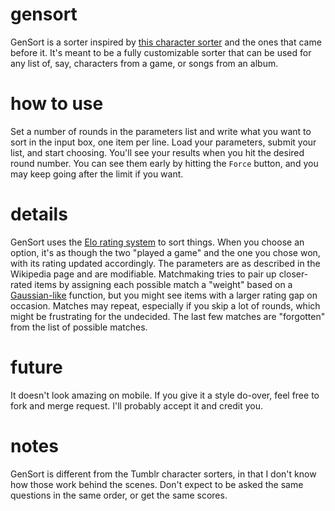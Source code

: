 # gensort
GenSort is a sorter inspired by [this character sorter](https://honkaistarrailsorter.tumblr.com/) and the ones that came before it. It's meant to be a fully customizable sorter that can be used for any list of, say, characters from a game, or songs from an album.

# how to use
Set a number of rounds in the parameters list and write what you want to sort in the input box, one item per line. Load your parameters, submit your list, and start choosing. 
You'll see your results when you hit the desired round number. You can see them early by hitting the `Force` button, and you may keep going after the limit if you want.

# details
GenSort uses the [Elo rating system](https://en.wikipedia.org/wiki/Elo_rating_system) to sort things. When you choose an option, it's as though the two "played a game" and the one you chose won, with its rating updated accordingly. The parameters are as described in the Wikipedia page and are modifiable.
Matchmaking tries to pair up closer-rated items by assigning each possible match a "weight" based on a [Gaussian-like](https://en.wikipedia.org/wiki/Gaussian_function) function, but you might see items with a larger rating gap on occasion.
Matches may repeat, especially if you skip a lot of rounds, which might be frustrating for the undecided. The last few matches are "forgotten" from the list of possible matches.

# future
It doesn't look amazing on mobile. If you give it a style do-over, feel free to fork and merge request. I'll probably accept it and credit you.

# notes
GenSort is different from the Tumblr character sorters, in that I don't know how those work behind the scenes. Don't expect to be asked the same questions in the same order, or get the same scores.
